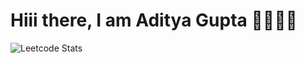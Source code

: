 # Hiii there, I am Aditya Gupta 👋🏻👋🏻

<!--
![Leetcode Stats](https://leetcard.jacoblin.cool/guptaadi625?ext=heatmap&theme=transparent&radius=20)
-->

![Leetcode Stats](https://leetcard.jacoblin.cool/guptaadi625?ext=contest&theme=transparent&radius=20&width=3000)

<!--
**guptaadi625/guptaadi625** is a ✨ _special_ ✨ repository because its `README.md` (this file) appears on your GitHub profile.
![](https://leetcard.jacoblin.cool/guptaadi625?animation=true)

Here are some ideas to get you started:

- 🔭 I’m currently working on ...
- 🌱 I’m currently learning ...
- 👯 I’m looking to collaborate on ...
- 🤔 I’m looking for help with ...
- 💬 Ask me about ...
- 📫 How to reach me: ...
- 😄 Pronouns: ...
- ⚡ Fun fact: ...
-->

<!--
When Its better 
[![Anurag's GitHub stats](https://github-readme-stats.vercel.app/api?username=anuraghazra)](https://github.com/anuraghazra/github-readme-stats)
-->
